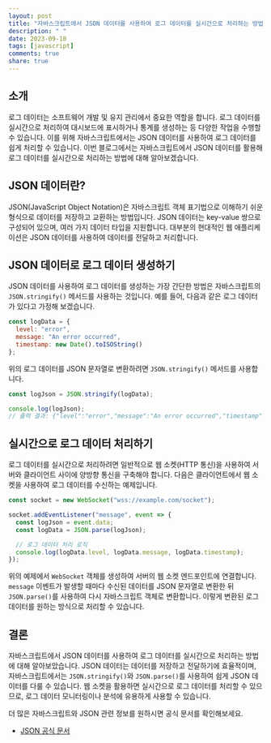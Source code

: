 ```yaml
---
layout: post
title: "자바스크립트에서 JSON 데이터를 사용하여 로그 데이터를 실시간으로 처리하는 방법"
description: " "
date: 2023-09-10
tags: [javascript]
comments: true
share: true
---
```


## 소개

로그 데이터는 소프트웨어 개발 및 유지 관리에서 중요한 역할을 합니다. 로그 데이터를 실시간으로 처리하여 대시보드에 표시하거나 통계를 생성하는 등 다양한 작업을 수행할 수 있습니다. 이를 위해 자바스크립트에서는 JSON 데이터를 사용하여 로그 데이터를 쉽게 처리할 수 있습니다. 이번 블로그에서는 자바스크립트에서 JSON 데이터를 활용해 로그 데이터를 실시간으로 처리하는 방법에 대해 알아보겠습니다.

## JSON 데이터란?

JSON(JavaScript Object Notation)은 자바스크립트 객체 표기법으로 이해하기 쉬운 형식으로 데이터를 저장하고 교환하는 방법입니다. JSON 데이터는 key-value 쌍으로 구성되어 있으며, 여러 가지 데이터 타입을 지원합니다. 대부분의 현대적인 웹 애플리케이션은 JSON 데이터를 사용하여 데이터를 전달하고 처리합니다.

## JSON 데이터로 로그 데이터 생성하기

JSON 데이터를 사용하여 로그 데이터를 생성하는 가장 간단한 방법은 자바스크립트의 `JSON.stringify()` 메서드를 사용하는 것입니다. 예를 들어, 다음과 같은 로그 데이터가 있다고 가정해 보겠습니다.

```javascript
const logData = {
  level: "error",
  message: "An error occurred",
  timestamp: new Date().toISOString()
};
```

위의 로그 데이터를 JSON 문자열로 변환하려면 `JSON.stringify()` 메서드를 사용합니다.

```javascript
const logJson = JSON.stringify(logData);

console.log(logJson);
// 출력 결과: {"level":"error","message":"An error occurred","timestamp":"2022-01-01T12:34:56.789Z"}
```

## 실시간으로 로그 데이터 처리하기

로그 데이터를 실시간으로 처리하려면 일반적으로 웹 소켓(HTTP 통신)을 사용하여 서버와 클라이언트 사이에 양방향 통신을 구축해야 합니다. 다음은 클라이언트에서 웹 소켓을 사용하여 로그 데이터를 수신하는 예제입니다.

```javascript
const socket = new WebSocket("wss://example.com/socket");

socket.addEventListener("message", event => {
  const logJson = event.data;
  const logData = JSON.parse(logJson);

  // 로그 데이터 처리 로직
  console.log(logData.level, logData.message, logData.timestamp);
});
```

위의 예제에서 `WebSocket` 객체를 생성하여 서버의 웹 소켓 엔드포인트에 연결합니다. `message` 이벤트가 발생할 때마다 수신된 데이터를 JSON 문자열로 변환한 뒤 `JSON.parse()`를 사용하여 다시 자바스크립트 객체로 변환합니다. 이렇게 변환된 로그 데이터를 원하는 방식으로 처리할 수 있습니다.

## 결론

자바스크립트에서 JSON 데이터를 사용하여 로그 데이터를 실시간으로 처리하는 방법에 대해 알아보았습니다. JSON 데이터는 데이터를 저장하고 전달하기에 효율적이며, 자바스크립트에서는 `JSON.stringify()`와 `JSON.parse()`를 사용하여 쉽게 JSON 데이터를 다룰 수 있습니다. 웹 소켓을 활용하면 실시간으로 로그 데이터를 처리할 수 있으므로, 로그 데이터 모니터링이나 분석에 유용하게 사용할 수 있습니다.

더 많은 자바스크립트와 JSON 관련 정보를 원하시면 공식 문서를 확인해보세요.

- [JSON 공식 문서](https://www.json.org/json-ko.html)
